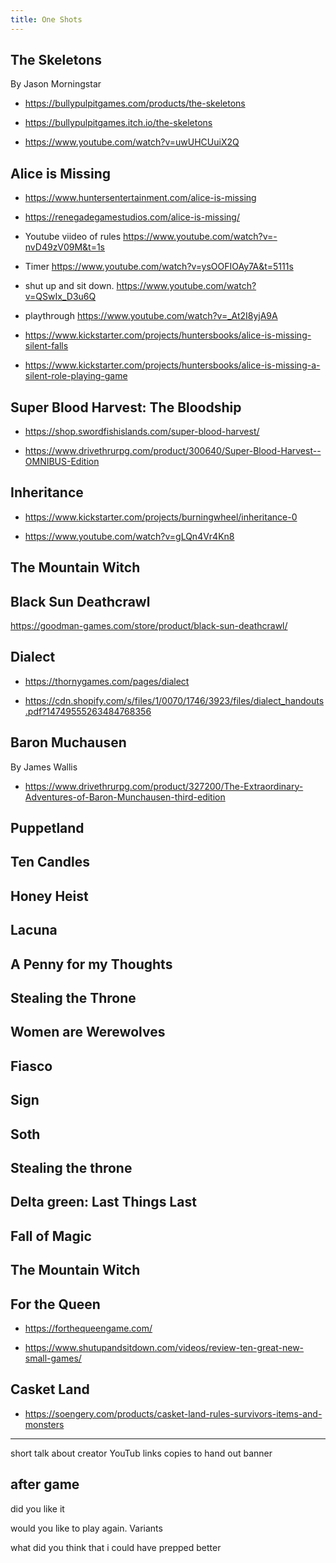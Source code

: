 ```yaml
---
title: One Shots
---
```


## The Skeletons

By Jason Morningstar

- https://bullypulpitgames.com/products/the-skeletons

- https://bullypulpitgames.itch.io/the-skeletons
- https://www.youtube.com/watch?v=uwUHCUuiX2Q

## Alice is Missing

- https://www.huntersentertainment.com/alice-is-missing
- https://renegadegamestudios.com/alice-is-missing/
- Youtube viideo of rules https://www.youtube.com/watch?v=-nvD49zV09M&t=1s
- Timer  https://www.youtube.com/watch?v=ysOOFIOAy7A&t=5111s
- shut up and sit down. https://www.youtube.com/watch?v=QSwIx_D3u6Q
- playthrough https://www.youtube.com/watch?v=_At2I8yjA9A
- https://www.kickstarter.com/projects/huntersbooks/alice-is-missing-silent-falls

- https://www.kickstarter.com/projects/huntersbooks/alice-is-missing-a-silent-role-playing-game


## Super Blood Harvest: The Bloodship

- https://shop.swordfishislands.com/super-blood-harvest/

- https://www.drivethrurpg.com/product/300640/Super-Blood-Harvest--OMNIBUS-Edition


## Inheritance

- https://www.kickstarter.com/projects/burningwheel/inheritance-0

- https://www.youtube.com/watch?v=gLQn4Vr4Kn8


## The Mountain Witch



## Black Sun Deathcrawl

https://goodman-games.com/store/product/black-sun-deathcrawl/

## Dialect

- https://thornygames.com/pages/dialect

- https://cdn.shopify.com/s/files/1/0070/1746/3923/files/dialect_handouts.pdf?14749555263484768356

## Baron Muchausen

By James Wallis

- https://www.drivethrurpg.com/product/327200/The-Extraordinary-Adventures-of-Baron-Munchausen-third-edition

## Puppetland

## Ten Candles

## Honey Heist

## Lacuna

## A Penny for my Thoughts

## Stealing the Throne

## Women are Werewolves

## Fiasco

## Sign

## Soth

## Stealing the throne

## Delta green: Last Things Last

## Fall of Magic

## The Mountain Witch

## For the Queen

- https://forthequeengame.com/

- https://www.shutupandsitdown.com/videos/review-ten-great-new-small-games/

## Casket Land

- https://soengery.com/products/casket-land-rules-survivors-items-and-monsters



---




short talk about creator
YouTub links
copies to hand out
banner

## after game 

did you like it

would you like to play again. Variants

what did you think that i could have prepped better
